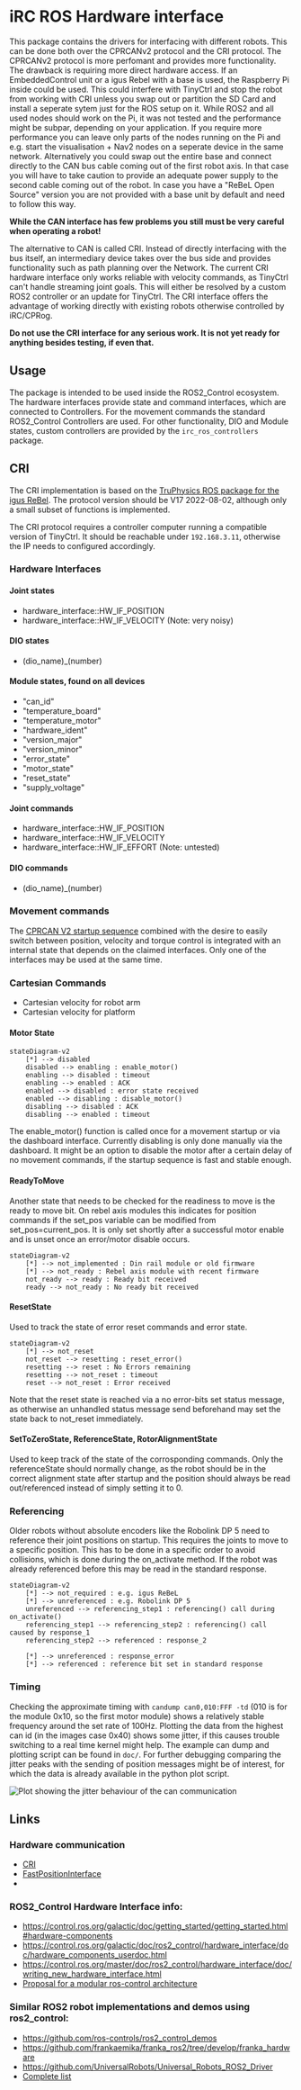 # iRC ROS Hardware interface

This package contains the drivers for interfacing with different robots. This can be done both over the CPRCANv2 protocol and the CRI protocol.
The CPRCANv2 protocol is more perfomant and provides more functionality. The drawback is requiring more direct hardware access. If an EmbeddedControl unit or a igus Rebel with a base is used, the Raspberry Pi inside could be used. This could interfere with TinyCtrl and stop the robot from working with CRI unless you swap out or partition the SD Card and install a seperate sytem just for the ROS setup on it. While ROS2 and all used nodes should work on the Pi, it was not tested and the performance might be subpar, depending on your application. If you require more performance you can leave only parts of the nodes running on the Pi and e.g. start the visualisation + Nav2 nodes on a seperate device in the same network. Alternatively you could swap out the entire base and connect directly to the CAN bus cable coming out of the first robot axis. In that case you will have to take caution to provide an adequate power supply to the second cable coming out of the robot. In case you have a "ReBeL Open Source" version you are not provided with a base unit by default and need to follow this way.

**While the CAN interface has few problems you still must be very careful when operating a robot!**

The alternative to CAN is called CRI. Instead of directly interfacing with the bus itself, an intermediary device takes over the bus side and provides functionality such as path planning over the Network. The current CRI hardware interface only works reliable with velocity commands, as TinyCtrl can't handle streaming joint goals. This will either be resolved by a custom ROS2 controller or an update for TinyCtrl. The CRI interface offers the advantage of working directly with existing robots otherwise controlled by iRC/CPRog.

**Do not use the CRI interface for any serious work. It is not yet ready for anything besides testing, if even that.**

## Usage
The package is intended to be used inside the ROS2_Control ecosystem. The hardware interfaces provide state and command interfaces, which are connected to Controllers. For the movement commands the standard ROS2_Control Controllers are used. For other functionality, DIO and Module states, custom controllers are provided by the `irc_ros_controllers` package.

## CRI
The CRI implementation is based on the [TruPhysics ROS package for the igus ReBel](https://bitbucket.org/truphysics/igus_rebel/src/master/). The protocol version should be V17 2022-08-02, although only a small subset of functions is implemented.

The CRI protocol requires a controller computer running a compatible version of TinyCtrl. It should be reachable under `192.168.3.11`, otherwise the IP needs to configured accordingly.

### Hardware Interfaces
#### Joint states
 - hardware_interface::HW_IF_POSITION
 - hardware_interface::HW_IF_VELOCITY (Note: very noisy)
#### DIO states
 - (dio_name)_(number)
#### Module states, found on all devices
 - "can_id"
 - "temperature_board"
 - "temperature_motor"
 - "hardware_ident"
 - "version_major"
 - "version_minor"
 - "error_state"
 - "motor_state"
 - "reset_state"
 - "supply_voltage"

#### Joint commands
 - hardware_interface::HW_IF_POSITION
 - hardware_interface::HW_IF_VELOCITY
 - hardware_interface::HW_IF_EFFORT (Note: untested)
#### DIO commands
 - (dio_name)_(number)
    
### Movement commands
The [CPRCAN V2 startup sequence](https://cpr-robots.com/download/CAN/CPR_CAN_Protocol_V2_UserGuide_en.pdf) combined with the desire to easily switch between position, velocity and torque control is integrated with an internal state that depends on the claimed interfaces. Only one of the interfaces may be used at the same time.
### Cartesian Commands
- Cartesian velocity for robot arm
- Cartesian velocity for platform 

#### Motor State
```mermaid
stateDiagram-v2
    [*] --> disabled
    disabled --> enabling : enable_motor()
    enabling --> disabled : timeout
    enabling --> enabled : ACK
    enabled --> disabled : error state received
    enabled --> disabling : disable_motor()
    disabling --> disabled : ACK
    disabling --> enabled : timeout
```

The enable_motor() function is called once for a movement startup or via the dashboard interface. Currently disabling is only done manually via the dashboard. It might be an option to disable the motor after a certain delay of no movement commands, if the startup sequence is fast and stable enough.

#### ReadyToMove
Another state that needs to be checked for the readiness to move is the ready to move bit. On rebel axis modules this indicates for position commands if the set_pos variable can be modified from set_pos=current_pos. It is only set shortly after a successful motor enable and is unset once an error/motor disable occurs.

```mermaid
stateDiagram-v2
    [*] --> not_implemented : Din rail module or old firmware 
    [*] --> not_ready : Rebel axis module with recent firmware
    not_ready --> ready : Ready bit received
    ready --> not_ready : No ready bit received
```

#### ResetState
Used to track the state of error reset commands and error state.

```mermaid
stateDiagram-v2
    [*] --> not_reset
    not_reset --> resetting : reset_error()
    resetting --> reset : No Errors remaining
    resetting --> not_reset : timeout
    reset --> not_reset : Error received 
```

Note that the reset state is reached via a no error-bits set status message, as otherwise an unhandled status message send beforehand may set the state back to not_reset immediately. 

#### SetToZeroState, ReferenceState, RotorAlignmentState
Used to keep track of the state of the corrosponding commands. Only the referenceState should normally change, as the robot should be in the correct alignment state after startup and the position should always be read out/referenced instead of simply setting it to 0.

### Referencing
Older robots without absolute encoders like the Robolink DP 5 need to reference their joint positions on startup. This requires the joints to move to a specific position. This has to be done in a specific order to avoid collisions, which is done during the on_activate method. If the robot was already referenced before this may be read in the standard response.

```mermaid
stateDiagram-v2
    [*] --> not_required : e.g. igus ReBeL
    [*] --> unreferenced : e.g. Robolink DP 5
    unreferenced --> referencing_step1 : referencing() call during on_activate()
    referencing_step1 --> referencing_step2 : referencing() call caused by response_1
    referencing_step2 --> referenced : response_2
    
    [*] --> unreferenced : response_error
    [*] --> referenced : reference bit set in standard response

```

### Timing
Checking the approximate timing with `candump can0,010:FFF -td` (010 is for the module 0x10, so the first motor module) shows a relatively stable frequency around the set rate of 100Hz. Plotting the data from the highest can id (in the images case 0x40) shows some jitter, if this causes trouble switching to a real time kernel might help. The example can dump and plotting script can be found in `doc/`. For further debugging comparing the jitter peaks with the sending of position messages might be of interest, for which the data is already available in the python plot script.

![Plot showing the jitter behaviour of the can communication](doc/jitter.png)

## Links
### Hardware communication
 - [CRI](https://wiki.cpr-robots.com/index.php/CRI_Ethernet_Interface)
 - [FastPositionInterface](TBA)
 - 
### ROS2_Control Hardware Interface info:
 - https://control.ros.org/galactic/doc/getting_started/getting_started.html#hardware-components
 - https://control.ros.org/galactic/doc/ros2_control/hardware_interface/doc/hardware_components_userdoc.html
 - https://control.ros.org/master/doc/ros2_control/hardware_interface/doc/writing_new_hardware_interface.html
 - [Proposal for a modular ros-control architecture](https://github.com/ros-controls/roadmap/blob/master/design_drafts/components_architecture_and_urdf_examples.md#5-modular-robots-with-separate-communication-to-each-actuator)

### Similar ROS2 robot implementations and demos using ros2_control:
 - https://github.com/ros-controls/ros2_control_demos
 - https://github.com/frankaemika/franka_ros2/tree/develop/franka_hardware
 - https://github.com/UniversalRobots/Universal_Robots_ROS2_Driver
 - [Complete list](https://control.ros.org/master/doc/supported_robots/supported_robots.html)

